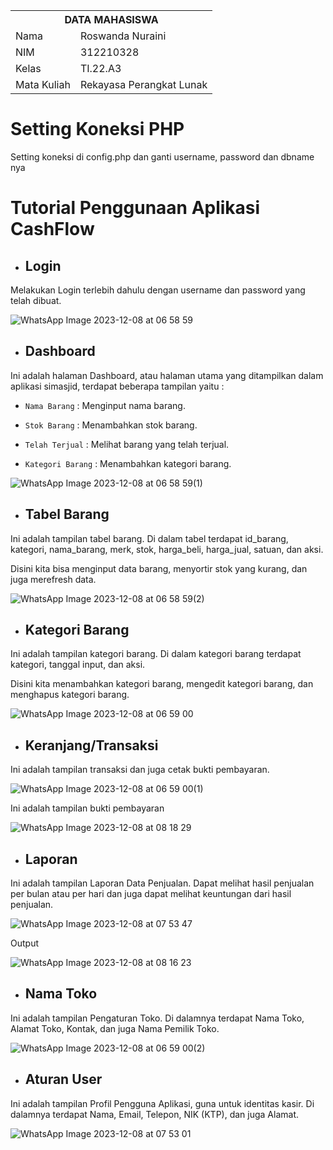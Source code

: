 <table>
  <tr>
    <th colspan="2">DATA MAHASISWA</th>
  </tr>
  <tr>
    <td>Nama</td>
    <td>Roswanda Nuraini</td>
  </tr>
  <tr>
    <td>NIM</td>
    <td>312210328</td>
  </tr>
  <tr>
    <td>Kelas</td>
    <td>TI.22.A3</td>
  </tr>
  <tr>
    <td>Mata Kuliah</td>
    <td>Rekayasa Perangkat Lunak</td>
  </tr>
</table>

# Setting Koneksi PHP

Setting koneksi di config.php dan ganti username, password dan dbname nya

# Tutorial Penggunaan Aplikasi CashFlow

- ## Login

Melakukan Login terlebih dahulu dengan username dan password yang telah dibuat.

![WhatsApp Image 2023-12-08 at 06 58 59](https://github.com/roswanda11/Sistem-Cashier/assets/115516632/aa6e2061-c19c-4856-bbb4-64a82843749a)

- ## Dashboard

Ini adalah halaman Dashboard, atau  halaman utama yang ditampilkan dalam aplikasi simasjid, terdapat beberapa tampilan yaitu :

   - ```Nama Barang``` : Menginput nama barang.

   - ```Stok Barang```  : Menambahkan stok barang.

   - ```Telah Terjual``` : Melihat barang yang telah terjual.

   - ```Kategori Barang``` : Menambahkan kategori barang.

![WhatsApp Image 2023-12-08 at 06 58 59(1)](https://github.com/roswanda11/Sistem-Cashier/assets/115516632/0af2aba7-bfa7-4fa9-a04a-e7eebcd97b39)

- ## Tabel Barang

Ini adalah tampilan tabel barang. Di dalam tabel terdapat id_barang, kategori, nama_barang, merk, stok, harga_beli, harga_jual, satuan, dan aksi. 

Disini kita bisa menginput data barang, menyortir stok yang kurang, dan juga merefresh data.

![WhatsApp Image 2023-12-08 at 06 58 59(2)](https://github.com/roswanda11/Sistem-Cashier/assets/115516632/fba46b71-f230-4115-8393-d8769989d93b)

- ## Kategori Barang

Ini adalah tampilan kategori barang. Di dalam kategori barang terdapat kategori, tanggal input, dan aksi.

Disini kita menambahkan kategori barang, mengedit kategori barang, dan menghapus kategori barang.

![WhatsApp Image 2023-12-08 at 06 59 00](https://github.com/roswanda11/Sistem-Cashier/assets/115516632/021c0ae5-7b93-4b4f-bce0-5e6191a020fb)

- ## Keranjang/Transaksi

Ini adalah tampilan transaksi dan juga cetak bukti pembayaran.

![WhatsApp Image 2023-12-08 at 06 59 00(1)](https://github.com/roswanda11/Sistem-Cashier/assets/115516632/b041319e-ba82-41ac-8ec3-2ebca7a54f0f)

Ini adalah tampilan bukti pembayaran

![WhatsApp Image 2023-12-08 at 08 18 29](https://github.com/roswanda11/Sistem-Cashier/assets/115516632/ad68f180-4479-4899-8188-b9f510983f09)

- ## Laporan

Ini adalah tampilan Laporan Data Penjualan. Dapat melihat hasil penjualan per bulan atau per hari dan juga dapat melihat keuntungan dari hasil penjualan. 

![WhatsApp Image 2023-12-08 at 07 53 47](https://github.com/roswanda11/Sistem-Cashier/assets/115516632/c204c0dc-ed04-41dd-bd8f-4e85d8d1a5fa)

Output

![WhatsApp Image 2023-12-08 at 08 16 23](https://github.com/roswanda11/Sistem-Cashier/assets/115516632/eb73affe-e194-4088-9162-0c3ca3e568de)

- ## Nama Toko

Ini adalah tampilan Pengaturan Toko. Di dalamnya terdapat Nama Toko, Alamat Toko, Kontak, dan juga Nama Pemilik Toko. 

![WhatsApp Image 2023-12-08 at 06 59 00(2)](https://github.com/roswanda11/Sistem-Cashier/assets/115516632/b8c54b70-13c7-47d0-a533-ca48d5a5cbb9)

- ## Aturan User

Ini adalah tampilan Profil Pengguna Aplikasi, guna untuk identitas kasir. Di dalamnya terdapat Nama, Email, Telepon, NIK (KTP), dan juga Alamat.

![WhatsApp Image 2023-12-08 at 07 53 01](https://github.com/roswanda11/Sistem-Cashier/assets/115516632/5ed45385-320c-4f30-b400-45f9173ab445)





